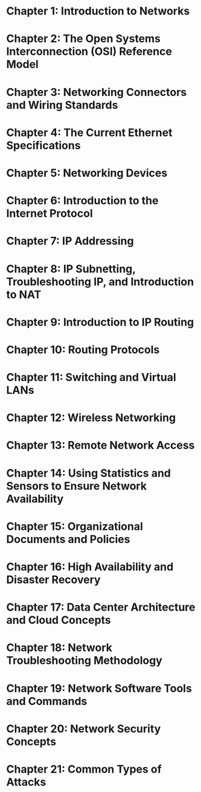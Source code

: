 # Chapter 1: Introduction to Networks

<!-- Questions for Chapter 1: Introduction to Networks were inserted here during earlier steps. -->


# Chapter 2: The Open Systems Interconnection (OSI) Reference Model

<!-- Questions for Chapter 2: The Open Systems Interconnection (OSI) Reference Model were inserted here during earlier steps. -->


# Chapter 3: Networking Connectors and Wiring Standards

<!-- Questions for Chapter 3: Networking Connectors and Wiring Standards were inserted here during earlier steps. -->


# Chapter 4: The Current Ethernet Specifications

<!-- Questions for Chapter 4: The Current Ethernet Specifications were inserted here during earlier steps. -->


# Chapter 5: Networking Devices

<!-- Questions for Chapter 5: Networking Devices were inserted here during earlier steps. -->


# Chapter 6: Introduction to the Internet Protocol

<!-- Questions for Chapter 6: Introduction to the Internet Protocol were inserted here during earlier steps. -->


# Chapter 7: IP Addressing

<!-- Questions for Chapter 7: IP Addressing were inserted here during earlier steps. -->


# Chapter 8: IP Subnetting, Troubleshooting IP, and Introduction to NAT

<!-- Questions for Chapter 8: IP Subnetting, Troubleshooting IP, and Introduction to NAT were inserted here during earlier steps. -->


# Chapter 9: Introduction to IP Routing

<!-- Questions for Chapter 9: Introduction to IP Routing were inserted here during earlier steps. -->


# Chapter 10: Routing Protocols

<!-- Questions for Chapter 10: Routing Protocols were inserted here during earlier steps. -->


# Chapter 11: Switching and Virtual LANs

<!-- Questions for Chapter 11: Switching and Virtual LANs were inserted here during earlier steps. -->


# Chapter 12: Wireless Networking

<!-- Questions for Chapter 12: Wireless Networking were inserted here during earlier steps. -->


# Chapter 13: Remote Network Access

<!-- Questions for Chapter 13: Remote Network Access were inserted here during earlier steps. -->


# Chapter 14: Using Statistics and Sensors to Ensure Network Availability

<!-- Questions for Chapter 14: Using Statistics and Sensors to Ensure Network Availability were inserted here during earlier steps. -->


# Chapter 15: Organizational Documents and Policies

<!-- Questions for Chapter 15: Organizational Documents and Policies were inserted here during earlier steps. -->


# Chapter 16: High Availability and Disaster Recovery

<!-- Questions for Chapter 16: High Availability and Disaster Recovery were inserted here during earlier steps. -->


# Chapter 17: Data Center Architecture and Cloud Concepts

<!-- Questions for Chapter 17: Data Center Architecture and Cloud Concepts were inserted here during earlier steps. -->


# Chapter 18: Network Troubleshooting Methodology

<!-- Questions for Chapter 18: Network Troubleshooting Methodology were inserted here during earlier steps. -->


# Chapter 19: Network Software Tools and Commands

<!-- Questions for Chapter 19: Network Software Tools and Commands were inserted here during earlier steps. -->


# Chapter 20: Network Security Concepts

<!-- Questions for Chapter 20: Network Security Concepts were inserted here during earlier steps. -->


# Chapter 21: Common Types of Attacks

<!-- Questions for Chapter 21: Common Types of Attacks were inserted here during earlier steps. -->

